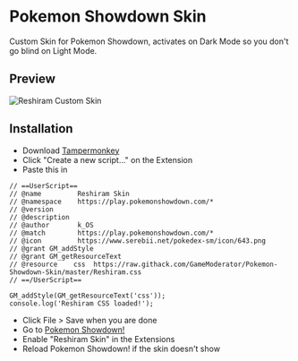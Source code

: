 # Pokemon Showdown Skin
Custom Skin for Pokemon Showdown, activates on Dark Mode so you don't go blind on Light Mode.

## Preview 
![Reshiram Custom Skin](https://i.gyazo.com/efcf3536888fac72ca6dab03ace01c3a.png)

## Installation
* Download [Tampermonkey](https://tampermonkey.net/)
* Click "Create a new script..." on the Extension
* Paste this in
```
// ==UserScript==
// @name         Reshiram Skin
// @namespace    https://play.pokemonshowdown.com/*
// @version
// @description
// @author       k_OS
// @match        https://play.pokemonshowdown.com/*
// @icon         https://www.serebii.net/pokedex-sm/icon/643.png
// @grant GM_addStyle
// @grant GM_getResourceText
// @resource    css  https://raw.githack.com/GameModerator/Pokemon-Showdown-Skin/master/Reshiram.css
// ==/UserScript==

GM_addStyle(GM_getResourceText('css'));
console.log('Reshiram CSS loaded!');
```
* Click File > Save when you are done
* Go to [Pokemon Showdown!](https://play.pokemonshowdown.com/)
* Enable "Reshiram Skin" in the Extensions
* Reload Pokemon Showdown! if the skin doesn't show

